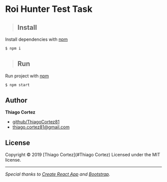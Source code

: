 # Roi Hunter Test Task

> ## Install

Install dependencies with [npm](https://www.npmjs.com/)

```sh
$ npm i
```
> ## Run

Run project with [npm](https://www.npmjs.com/)

```sh
$ npm start
```

## Author

**Thiago Cortez**

* [github/ThiagoCortez81](https://github.com/ThiagoCortez81)
* [thiago.cortez81@gmail.com](mailto://thiago.cortez81@gmail.com])

## License

Copyright © 2019 [Thiago Cortez](#Thiago Cortez)
Licensed under the MIT license.

***

_Special thanks to [Create React App](https://github.com/facebook/create-react-app) and [Bootstrap](https://react-bootstrap.netlify.com/)._
